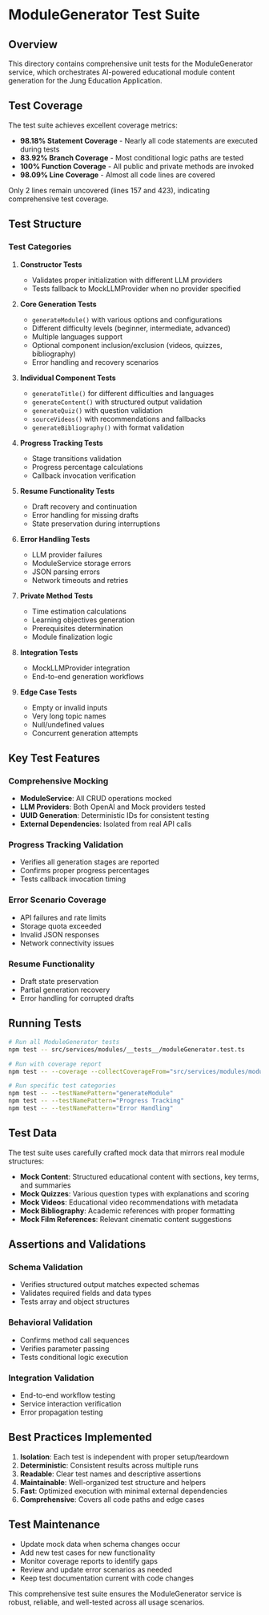 # ModuleGenerator Test Suite

## Overview

This directory contains comprehensive unit tests for the ModuleGenerator service, which orchestrates AI-powered educational module content generation for the Jung Education Application.

## Test Coverage

The test suite achieves excellent coverage metrics:

- **98.18% Statement Coverage** - Nearly all code statements are executed during tests
- **83.92% Branch Coverage** - Most conditional logic paths are tested  
- **100% Function Coverage** - All public and private methods are invoked
- **98.09% Line Coverage** - Almost all code lines are covered

Only 2 lines remain uncovered (lines 157 and 423), indicating comprehensive test coverage.

## Test Structure

### Test Categories

1. **Constructor Tests**
   - Validates proper initialization with different LLM providers
   - Tests fallback to MockLLMProvider when no provider specified

2. **Core Generation Tests**
   - `generateModule()` with various options and configurations
   - Different difficulty levels (beginner, intermediate, advanced)  
   - Multiple languages support
   - Optional component inclusion/exclusion (videos, quizzes, bibliography)
   - Error handling and recovery scenarios

3. **Individual Component Tests**
   - `generateTitle()` for different difficulties and languages
   - `generateContent()` with structured output validation
   - `generateQuiz()` with question validation
   - `sourceVideos()` with recommendations and fallbacks
   - `generateBibliography()` with format validation

4. **Progress Tracking Tests**
   - Stage transitions validation
   - Progress percentage calculations
   - Callback invocation verification

5. **Resume Functionality Tests**
   - Draft recovery and continuation
   - Error handling for missing drafts
   - State preservation during interruptions

6. **Error Handling Tests**
   - LLM provider failures
   - ModuleService storage errors
   - JSON parsing errors
   - Network timeouts and retries

7. **Private Method Tests**
   - Time estimation calculations
   - Learning objectives generation
   - Prerequisites determination
   - Module finalization logic

8. **Integration Tests**
   - MockLLMProvider integration
   - End-to-end generation workflows

9. **Edge Case Tests**
   - Empty or invalid inputs
   - Very long topic names
   - Null/undefined values
   - Concurrent generation attempts

## Key Test Features

### Comprehensive Mocking
- **ModuleService**: All CRUD operations mocked
- **LLM Providers**: Both OpenAI and Mock providers tested
- **UUID Generation**: Deterministic IDs for consistent testing
- **External Dependencies**: Isolated from real API calls

### Progress Tracking Validation
- Verifies all generation stages are reported
- Confirms proper progress percentages
- Tests callback invocation timing

### Error Scenario Coverage
- API failures and rate limits
- Storage quota exceeded
- Invalid JSON responses
- Network connectivity issues

### Resume Functionality
- Draft state preservation
- Partial generation recovery
- Error handling for corrupted drafts

## Running Tests

```bash
# Run all ModuleGenerator tests
npm test -- src/services/modules/__tests__/moduleGenerator.test.ts

# Run with coverage report
npm test -- --coverage --collectCoverageFrom="src/services/modules/moduleGenerator.ts" --testPathPattern="moduleGenerator.test.ts"

# Run specific test categories
npm test -- --testNamePattern="generateModule" 
npm test -- --testNamePattern="Progress Tracking"
npm test -- --testNamePattern="Error Handling"
```

## Test Data

The test suite uses carefully crafted mock data that mirrors real module structures:

- **Mock Content**: Structured educational content with sections, key terms, and summaries
- **Mock Quizzes**: Various question types with explanations and scoring
- **Mock Videos**: Educational video recommendations with metadata  
- **Mock Bibliography**: Academic references with proper formatting
- **Mock Film References**: Relevant cinematic content suggestions

## Assertions and Validations

### Schema Validation
- Verifies structured output matches expected schemas
- Validates required fields and data types
- Tests array and object structures

### Behavioral Validation  
- Confirms method call sequences
- Verifies parameter passing
- Tests conditional logic execution

### Integration Validation
- End-to-end workflow testing
- Service interaction verification
- Error propagation testing

## Best Practices Implemented

1. **Isolation**: Each test is independent with proper setup/teardown
2. **Deterministic**: Consistent results across multiple runs  
3. **Readable**: Clear test names and descriptive assertions
4. **Maintainable**: Well-organized test structure and helpers
5. **Fast**: Optimized execution with minimal external dependencies
6. **Comprehensive**: Covers all code paths and edge cases

## Test Maintenance

- Update mock data when schema changes occur
- Add new test cases for new functionality
- Monitor coverage reports to identify gaps
- Review and update error scenarios as needed
- Keep test documentation current with code changes

This comprehensive test suite ensures the ModuleGenerator service is robust, reliable, and well-tested across all usage scenarios.